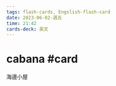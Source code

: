 ```yaml
---
tags: flash-cards, Engslish-flash-card
date: 2023-06-02-週五
time: 21:42
cards-deck: 英文
---
```


# cabana #card 
海邊小屋